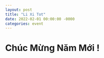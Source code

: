 ```yaml
---
layout: post
title: "Li Xi Tot"
date: 2022-02-01 00:00:00 -0000
categories: event
---
```


# Chúc Mừng Năm Mới ! 

